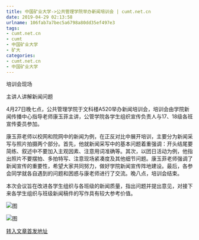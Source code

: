 ```yaml
---
title: 中国矿业大学->公共管理学院举办新闻培训会 | cumt.net.cn
date: 2019-04-29 02:13:58
urlname: 106fab7a7bec5a6798a80dd35ef497e3
tags: 
- cumt.net.cn
- cumt
- 中国矿业大学
- 矿大
categories:
- cumt.net.cn
- 中国矿业大学
---
```


培训会现场

主讲人讲解新闻问题

4月27日晚七点，公共管理学院于文科楼A520举办新闻培训会，培训会由学院新闻传播中心指导老师康玉菲主讲，公管学院各学生组织宣传负责人与17、18级各班宣传委员参加。

康玉菲老师以校网和院网中的新闻为例，在正反对比中展开培训，主要分为新闻采写与照片拍摄两个部分。首先，他就新闻采写中的基本问题着重强调：开头结尾要简练、叙述中不要加入主观因素、注意用词准确等。其次，以团日活动为例，他指出照片不要摆拍、多拍特写、注意现场紧凑度及其他细节问题。康玉菲老师强调了新闻宣传的重要性，希望大家共同努力，做好学院新闻宣传阵地建设。最后，各参会同学就各自遇到的问题和困惑与康老师进行了交流。晚八点，培训会结束。

本次会议旨在改进各学生组织与各班级的新闻质量，指出问题并提出意见，对接下来各学生组织与班级新闻稿件的写作具有较大参考价值。

![图](http://xwzx.cumt.edu.cn/_upload/article/images/09/35/f26a0e6047b3b7e79890ab76f65a/b8b56751-c69e-4e69-a4b3-ff921097bfc6.jpg)

![图](http://xwzx.cumt.edu.cn/_upload/article/images/09/35/f26a0e6047b3b7e79890ab76f65a/7ec7afa4-4675-4a63-8751-21787e380fc4.jpg)

[转入文章首发地址](http://xwzx.cumt.edu.cn/f8/35/c523a522293/page.htm)